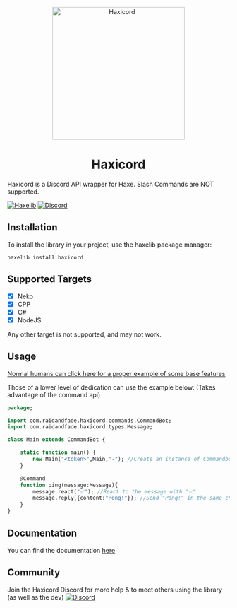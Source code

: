 <p align="center"><img src="https://raw.githubusercontent.com/RaidAndFade/Haxicord/master/logos/haxicord.png" alt="Haxicord" width="300"></p>
<h1 align="center">Haxicord</h1>

Haxicord is a Discord API wrapper for Haxe. Slash Commands are NOT supported.

[![Haxelib](https://img.shields.io/badge/dynamic/json.svg?label=haxelib&colorB=00bb00&query=version&uri=https%3A%2F%2Fraw.githubusercontent.com%2FRaidAndFade%2FHaxicord%2Fmaster%2Fhaxelib.json)](https://lib.haxe.org/p/Haxicord) [![Discord](https://discordapp.com/api/guilds/602009441281507349/embed.png?style=shield)](https://discord.gg/Hfq2djq)

## Installation
To install the library in your project, use the haxelib package manager:

`haxelib install haxicord`

## Supported Targets

- [x] Neko
- [x] CPP
- [x] C#
- [x] NodeJS

Any other target is not supported, and may not work. 

## Usage
[Normal humans can click here for a proper example of some base features](https://github.com/RaidAndFade/Haxicord/blob/master/src/com/raidandfade/haxicord/test/Test.hx)

Those of a lower level of dedication can use the example below: (Takes advantage of the command api)

```hx
package;

import com.raidandfade.haxicord.commands.CommandBot;
import com.raidandfade.haxicord.types.Message;

class Main extends CommandBot {

    static function main() {
        new Main("<token>",Main,"-"); //Create an instance of Commandbot with the prefix `-`
    }

    @Command
    function ping(message:Message){
        message.react("✅"); //React to the message with "✅"
        message.reply({content:"Pong!"}); //Send "Pong!" in the same channel
    }
}
```

## Documentation
You can find the documentation [here](https://raidandfade.github.io/Haxicord/)

## Community
Join the Haxicord Discord for more help & to meet others using the library (as well as the dev)
[![Discord](https://discordapp.com/api/guilds/602009441281507349/embed.png?style=banner2)](https://discord.gg/Hfq2djq)
